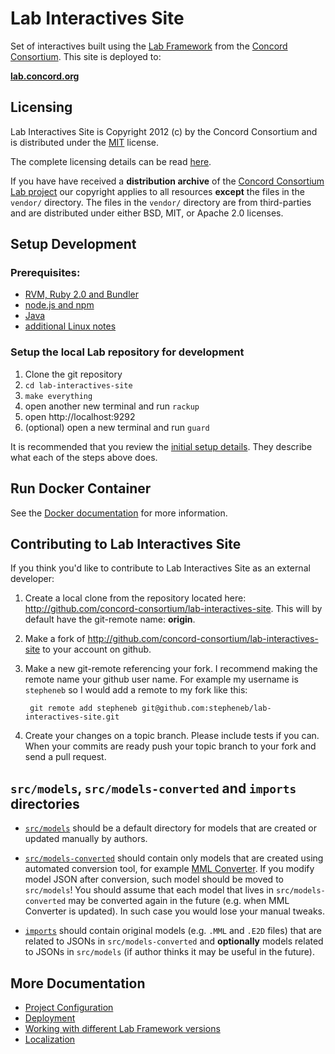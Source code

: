 # Lab Interactives Site

Set of interactives built using the [Lab Framework](http://lab-framework.concord.org) from the [Concord Consortium](http://www.concord.org). This site is deployed to:

**[lab.concord.org](http://lab.concord.org)**

## Licensing

Lab Interactives Site is Copyright 2012 (c) by the Concord Consortium and is distributed under
the [MIT](http://www.opensource.org/licenses/MIT) license.

The complete licensing details can be read [here](license.md).

If you have have received a **distribution archive** of the
[Concord Consortium Lab project](https://github.com/concord-consortium/lab)
our copyright applies to all resources **except** the files in the
`vendor/` directory. The files in the `vendor/` directory are from
third-parties and are distributed under either BSD, MIT, or Apache 2.0 licenses.

## Setup Development

### Prerequisites:

- [RVM, Ruby 2.0 and Bundler](developer-doc/setup-ruby.md)
- [node.js and npm](developer-doc/setup-node.md)
- [Java](developer-doc/setup-java.md)
- [additional Linux notes](developer-doc/linux-notes.md)

### Setup the local Lab repository for development

1. Clone the git repository
2. `cd lab-interactives-site`
3. `make everything`
4. open another new terminal and run `rackup`
5. open http://localhost:9292
6. (optional) open a new terminal and run `guard`

It is recommended that you review the [initial setup details](developer-doc/initial-setup-details.md).
They describe what each of the steps above does.

## Run Docker Container

See the [Docker documentation](developer-doc/docker.md) for more information.

## Contributing to Lab Interactives Site

If you think you'd like to contribute to Lab Interactives Site as an external developer:

1. Create a local clone from the repository located here: http://github.com/concord-consortium/lab-interactives-site.
   This will by default have the git-remote name: **origin**.

2. Make a fork of http://github.com/concord-consortium/lab-interactives-site to your account on github.

3. Make a new git-remote referencing your fork. I recommend making the remote name your github user name.
   For example my username is `stepheneb` so I would add a remote to my fork like this:

        git remote add stepheneb git@github.com:stepheneb/lab-interactives-site.git

4. Create your changes on a topic branch. Please include tests if you can. When your commits are ready
   push your topic branch to your fork and send a pull request.

## `src/models`, `src/models-converted` and `imports` directories

* [`src/models`](https://github.com/concord-consortium/lab-interactives-site/tree/master/src/models) should be a default directory for models that are created or updated manually by authors.

* [`src/models-converted`](https://github.com/concord-consortium/lab-interactives-site/tree/master/src/models-converted) should contain only models that are created using automated conversion tool, for example [MML Converter](http://lab-framework.concord.org/mml-converter.html).
  If you modify model JSON after conversion, such model should be moved to `src/models`! You should assume that each model that lives in `src/models-converted` may be
  converted again in the future (e.g. when MML Converter is updated). In such case you would lose your manual tweaks.

* [`imports`](https://github.com/concord-consortium/lab-interactives-site/tree/master/imports) should contain original models (e.g. `.MML` and `.E2D` files) that are related to JSONs in `src/models-converted`
  and **optionally** models related to JSONs in `src/models` (if author thinks it may be useful in the future).


## More Documentation

- [Project Configuration](developer-doc/configuration.md)
- [Deployment](developer-doc/deployment.md)
- [Working with different Lab Framework versions](developer-doc/lab-framework-versions.md)
- [Localization](developer-doc/localization.md)
